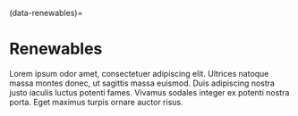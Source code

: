 (data-renewables)=
# Renewables

Lorem ipsum odor amet, consectetuer adipiscing elit. Ultrices natoque massa montes donec, ut sagittis massa euismod. Duis adipiscing nostra justo iaculis luctus potenti fames. Vivamus sodales integer ex potenti nostra porta. Eget maximus turpis ornare auctor risus.